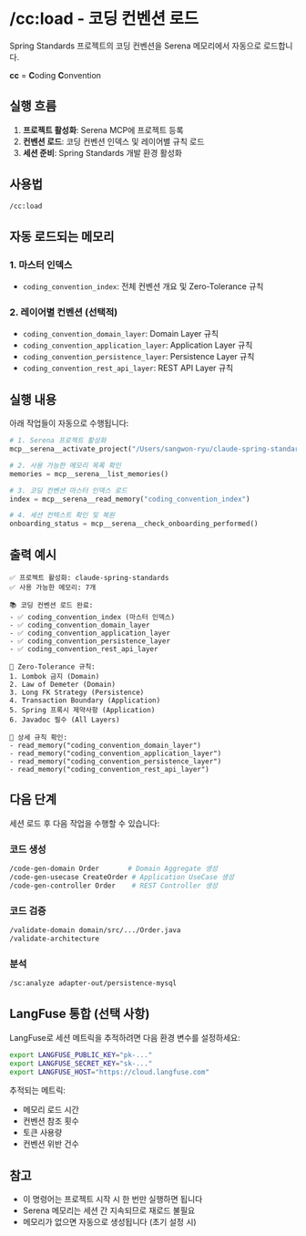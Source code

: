 # /cc:load - 코딩 컨벤션 로드

Spring Standards 프로젝트의 코딩 컨벤션을 Serena 메모리에서 자동으로 로드합니다.

**cc** = **C**oding **C**onvention

## 실행 흐름

1. **프로젝트 활성화**: Serena MCP에 프로젝트 등록
2. **컨벤션 로드**: 코딩 컨벤션 인덱스 및 레이어별 규칙 로드
3. **세션 준비**: Spring Standards 개발 환경 활성화

## 사용법

```bash
/cc:load
```

## 자동 로드되는 메모리

### 1. 마스터 인덱스
- `coding_convention_index`: 전체 컨벤션 개요 및 Zero-Tolerance 규칙

### 2. 레이어별 컨벤션 (선택적)
- `coding_convention_domain_layer`: Domain Layer 규칙
- `coding_convention_application_layer`: Application Layer 규칙
- `coding_convention_persistence_layer`: Persistence Layer 규칙
- `coding_convention_rest_api_layer`: REST API Layer 규칙

## 실행 내용

아래 작업들이 자동으로 수행됩니다:

```python
# 1. Serena 프로젝트 활성화
mcp__serena__activate_project("/Users/sangwon-ryu/claude-spring-standards")

# 2. 사용 가능한 메모리 목록 확인
memories = mcp__serena__list_memories()

# 3. 코딩 컨벤션 마스터 인덱스 로드
index = mcp__serena__read_memory("coding_convention_index")

# 4. 세션 컨텍스트 확인 및 복원
onboarding_status = mcp__serena__check_onboarding_performed()
```

## 출력 예시

```
✅ 프로젝트 활성화: claude-spring-standards
✅ 사용 가능한 메모리: 7개

📚 코딩 컨벤션 로드 완료:
- ✅ coding_convention_index (마스터 인덱스)
- ✅ coding_convention_domain_layer
- ✅ coding_convention_application_layer
- ✅ coding_convention_persistence_layer
- ✅ coding_convention_rest_api_layer

🎯 Zero-Tolerance 규칙:
1. Lombok 금지 (Domain)
2. Law of Demeter (Domain)
3. Long FK Strategy (Persistence)
4. Transaction Boundary (Application)
5. Spring 프록시 제약사항 (Application)
6. Javadoc 필수 (All Layers)

📖 상세 규칙 확인:
- read_memory("coding_convention_domain_layer")
- read_memory("coding_convention_application_layer")
- read_memory("coding_convention_persistence_layer")
- read_memory("coding_convention_rest_api_layer")
```

## 다음 단계

세션 로드 후 다음 작업을 수행할 수 있습니다:

### 코드 생성
```bash
/code-gen-domain Order       # Domain Aggregate 생성
/code-gen-usecase CreateOrder # Application UseCase 생성
/code-gen-controller Order    # REST Controller 생성
```

### 코드 검증
```bash
/validate-domain domain/src/.../Order.java
/validate-architecture
```

### 분석
```bash
/sc:analyze adapter-out/persistence-mysql
```

## LangFuse 통합 (선택 사항)

LangFuse로 세션 메트릭을 추적하려면 다음 환경 변수를 설정하세요:

```bash
export LANGFUSE_PUBLIC_KEY="pk-..."
export LANGFUSE_SECRET_KEY="sk-..."
export LANGFUSE_HOST="https://cloud.langfuse.com"
```

추적되는 메트릭:
- 메모리 로드 시간
- 컨벤션 참조 횟수
- 토큰 사용량
- 컨벤션 위반 건수

## 참고

- 이 명령어는 프로젝트 시작 시 한 번만 실행하면 됩니다
- Serena 메모리는 세션 간 지속되므로 재로드 불필요
- 메모리가 없으면 자동으로 생성됩니다 (초기 설정 시)
